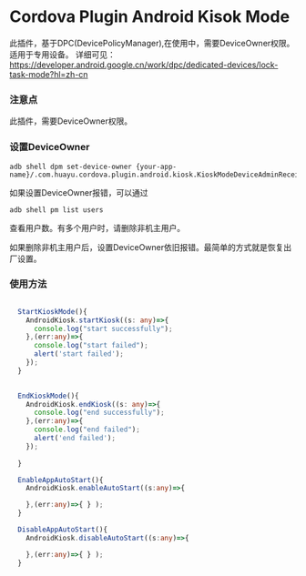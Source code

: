 # Cordova Plugin Android Kisok Mode

此插件，基于DPC(DevicePolicyManager),在使用中，需要DeviceOwner权限。适用于专用设备。
详细可见：https://developer.android.google.cn/work/dpc/dedicated-devices/lock-task-mode?hl=zh-cn

### 注意点

此插件，需要DeviceOwner权限。


### 设置DeviceOwner

```
adb shell dpm set-device-owner {your-app-name}/.com.huayu.cordova.plugin.android.kiosk.KioskModeDeviceAdminReceiver
``` 

如果设置DeviceOwner报错，可以通过
```
adb shell pm list users
```
查看用户数。有多个用户时，请删除非机主用户。

如果删除非机主用户后，设置DeviceOwner依旧报错。最简单的方式就是恢复出厂设置。



### 使用方法

```typescript

  StartKioskMode(){
    AndroidKiosk.startKiosk((s: any)=>{
      console.log("start successfully");
    },(err:any)=>{
      console.log("start failed");
      alert('start failed');
    });
  }

  
  EndKioskMode(){
    AndroidKiosk.endKiosk((s: any)=>{
      console.log("end successfully");      
    },(err:any)=>{
      console.log("end failed");
      alert('end failed');      
    });
    
  }

  EnableAppAutoStart(){
    AndroidKiosk.enableAutoStart((s:any)=>{

    },(err:any)=>{ } );
  }

  DisableAppAutoStart(){
    AndroidKiosk.disableAutoStart((s:any)=>{

    },(err:any)=>{ } );
  }

``` 